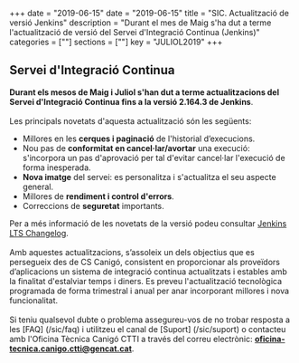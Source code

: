 +++
date        = "2019-06-15"
date        = "2019-06-15"
title       = "SIC. Actualització de versió Jenkins"
description = "Durant el mes de Maig s'ha dut a terme l'actualització de versió del Servei d'Integració Continua (Jenkins)"
categories  = [""]
sections    = [""]
key = "JULIOL2019"
+++

## Servei d'Integració Continua

**Durant els mesos de Maig i Juliol s'han dut a terme actualitzacions del Servei d'Integració Continua fins a la versió 2.164.3 de Jenkins**.
<br>
<br>
Les principals novetats d'aquesta actualització són les següents:

* Millores en les **cerques i paginació** de l'historial d’execucions.
* Nou pas de **conformitat en cancel·lar/avortar** una execució: s'incorpora un pas d'aprovació per tal d'evitar cancel·lar l'execució de forma inesperada.
* **Nova imatge** del servei: es personalitza i s'actualitza el seu aspecte general.
* Millores de **rendiment i control d'errors**.
* Correccions de **seguretat** importants.

Per a més informació de les novetats de la versió podeu consultar [Jenkins LTS Changelog](https://jenkins.io/changelog-stable/).
<br>
<br>
Amb aquestes actualitzacions, s’assoleix un dels objectius que es persegueix des de CS Canigó, consistent en proporcionar als proveïdors d’aplicacions un sistema de integració continua actualitzats i estables amb la finalitat d'estalviar temps i diners.
Es preveu l'actualització tecnològica programada de forma trimestral i anual per anar incorporant millores i nova funcionalitat.
<br>
<br>
Si teniu qualsevol dubte o problema assegureu-vos de no trobar resposta a les [FAQ] (/sic/faq) i utilitzeu el canal de [Suport] (/sic/suport) o contacteu amb l'Oficina Tècnica Canigó CTTI a través del correu electrònic: **oficina-tecnica.canigo.ctti@gencat.cat**.

